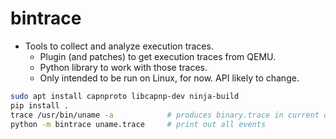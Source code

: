 bintrace
========

* Tools to collect and analyze execution traces.
  * Plugin (and patches) to get execution traces from QEMU.
  * Python library to work with those traces.
  * Only intended to be run on Linux, for now. API likely to change.

```bash
sudo apt install capnproto libcapnp-dev ninja-build
pip install .
trace /usr/bin/uname -a            # produces binary.trace in current dir
python -m bintrace uname.trace     # print out all events
```
